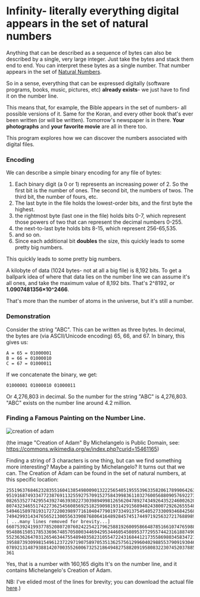 # Infinity- literally everything digital appears in the set of natural numbers


Anything that can be described as a sequence of bytes can also be described by a single, 
very large integer. Just take the bytes and stack them end to end. You can interpret these 
bytes as a single number. That number appears in the set of 
[Natural Numbers](https://en.wikipedia.org/wiki/Natural_number).

So in a sense, everything that can be expressed digitally (software programs, books, music,
pictures, etc) **already exists**- we just have to find it on the number line.

This means that, for example, the Bible appears in the set of numbers- all possible versions of it. 
Same for the Koran, and every other book that's ever been written (or will be written). 
Tomorrow's newspaper is in there. **Your photographs** and **your favorite movie** are all in there too.

This program explores how we can discover the numbers associated with digital files.


### Encoding

We can describe a simple binary encoding for any file of bytes:

1. Each binary digit (a 0 or 1) represents an increasing power of 2. So the first bit
is the number of ones. The second bit, the numbers of twos. The third bit, the number of fours, etc. 
1. The last byte in the file holds the lowest-order bits, and the first byte the highest.
1. the rightmost byte (last one in the file) holds bits 0-7, which represent those powers of 
two that can represent the decimal numbers 0-255.
1. the next-to-last byte holds bits 8-15, which represent 256-65,535.
1. and so on.
1. Since each additional bit **doubles** the size, this quickly leads to some pretty big numbers.


This quickly leads to some pretty big numbers.

A kilobyte of data (1024 bytes- not at all
a big file) is 8,192 bits. To get a ballpark idea of where that data lies on the number line
we can assume it's all ones, and take the maximum value of 8,192 bits. That's 2^8192, or
**1.0907481356×10^2466**.

That's more than the number of atoms in the universe, but it's still a number.

### Demonstration

Consider the string "ABC". This can be written as three bytes. In decimal, the bytes are (via ASCII/Unicode encoding)
65, 66, and 67. In binary, this gives us:

    A = 65 = 01000001
    B = 66 = 01000010
    C = 67 = 01000011

If we concatenate the binary, we get:

    01000001 01000010 01000011  
     
Or 4,276,803 in decimal. So the number for the string "ABC" is 4,276,803. "ABC" exists 
on the number line around 4.2 million. 

### Finding a Famous Painting on the Number Line.

![creation of adam](https://github.com/armhold/infinity/blob/master/samples/creation_of_adam.jpg "creation of adam")

(the image "Creation of Adam" By Michelangelo is Public Domain, see: https://commons.wikimedia.org/w/index.php?curid=15461165)

Finding a string of 3 characters is one thing, but can we find something more interesting? Maybe a painting by
Michelangelo? It turns out that we can. The Creation of Adam can be found in the set of natural numbers, at this
specific location:

    25519637684623283551604138549800901322256540519555396335820617899064263322699621
    95191687493347723876911325592757091527584399836110327600568809057692273948571948
    08265352774295543927463930227303989499812656204789274349264352246002620646195049
    80743234655174227362545608569251825909819314291568940243800729262655548989815338
    54946158978193172722003989771610404779019733491375454052733009346842568422009696
    74942993143476565213005563390876806416489284574517449719256327217688989948909567
    [ ...many lines removed for brevity...]
    66075392419937785208072076024225421796258819260095866487851661074765988817906435
    95488615051785336967485705800344694295344605450895377295574423161887490912578460
    55236362647031265463447554894035823105547224316844121735586980345834721507867209
    39588739309981549612372297190758970535136257561299604029885537909193046058541165
    07892131487938814207003552600673252186494827588209195808322307452037885128631910
    361


Yes, that is a number with 160,165 digits It's on the number line, and it contains Michelangelo's Creation of Adam.

NB: I've elided most of the lines for brevity; you can download the actual file [here](https://github.com/armhold/infinity/blob/master/samples/creation_of_adam-number.txt).)
